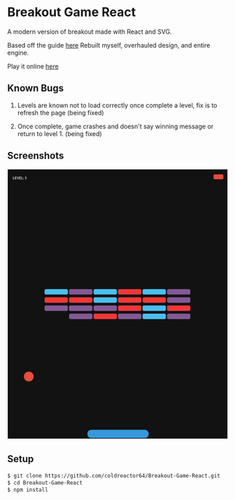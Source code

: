 # Breakout Game React
A modern version of breakout made with React and SVG.

Based off the guide [here](https://medium.com/@geekrodion/breakout-game-with-javascript-react-and-svg-c8c62a3d30c6)
Rebuilt myself, overhauled design, and entire engine.

Play it online [here](https://coldreactor64.github.io/Breakout-Game-React/)

## Known Bugs

1. Levels are known not to load correctly once complete a level, fix is to refresh the page (being fixed)

2. Once complete, game crashes and doesn't say winning message or return to level 1. (being fixed)

## Screenshots
![Screenshot of game](/screenshots/game1.png?raw=true&sanitize=true)

## Setup
```
$ git clone https://github.com/coldreactor64/Breakout-Game-React.git
$ cd Breakout-Game-React
$ npm install
```
